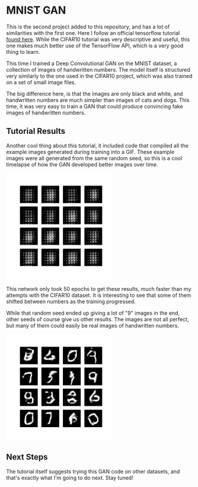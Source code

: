 # MNIST GAN

This is the second project added to this repository, and has a lot of similarities with the first one.  Here I follow an official tensorflow tutorial [found here](https://www.tensorflow.org/tutorials/generative/dcgan).  While the CIFAR10 tutorial was very descriptive and useful, this one makes much better use of the TensorFlow API, which is a very good thing to learn.

This time I trained a Deep Convolutional GAN on the MNIST dataset, a collection of images of handwritten numbers. The model itself is structured very similarly to the one used in the CIFAR10 project, which was also trained on a set of small image files.

The big difference here, is that the images are only black and white, and handwritten numbers are much simpler than images of cats and dogs.  This time, it was very easy to train a GAN that could produce convincing fake images of handwritten numbers.

## Tutorial Results

Another cool thing about this tutorial, it included code that compiled all the example images generated during training into a GIF.  These example images were all generated from the same random seed, so this is a cool timelapse of how the GAN developed better images over time.

![MNIST training gif](https://github.com/jonDuke/GAN_training/blob/main/MNIST/Images/dcgan.gif?raw=true)

This network only took 50 epochs to get these results, much faster than my attempts with the CIFAR10 dataset.  It is interesting to see that some of them shifted between numbers as the training progressed.

While that random seed ended up giving a lot of "9" images in the end, other seeds of course give us other results.  The images are not all perfect, but many of them could easily be real images of handwritten numbers.

![Trained example](https://github.com/jonDuke/GAN_training/blob/main/MNIST/Images/example_output.png?raw=true)

## Next Steps

The tutorial itself suggests trying this GAN code on other datasets, and that's exactly what I'm going to do next.  Stay tuned!
